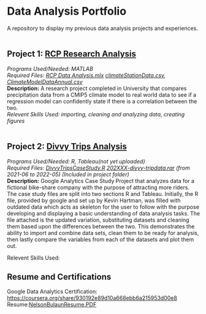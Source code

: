# Data Analysis Portfolio
A repository to display my previous data analysis projects and experiences. \
<br />
## **Project 1: [RCP Research Analysis](/Project%201%20RCP%20Research%20Analysis)**
_Programs Used/Needed: MATLAB_\
_Required Files: [RCP Data Analysis.mlx](/Project%201%20RCP%20Research%20Analysis/RCP%20Data%20Analysis.mlx) [climateStationData.csv](/Project%201%20RCP%20Research%20Analysis/climateStationData.csv), [ClimateModelDataAnnual.csv](/Project%201%20RCP%20Research%20Analysis/ClimateModelDataAnnual.csv)_ \
**Description:** A research project completed in University that compares precipitation data from a CMIP5 climate model to real world data to see if a regression model can confidently state if there is a correlation between the two. \
_Relevent Skills Used: importing, cleaning and analyzing data, creating figures_
<br />
<br />
## **Project 2: [Divvy Trips Analysis](/Project%202%20Divvy%20Trip%20Analysis)**
_Programs Used/Needed: R, Tableau(not yet uploaded)_ \
_Required Files: [DivvyTripsCaseStudy.R](/Project%202%20Divvy%20Trip%20Analysis/DivvyTripsCaseStudy.R) [202XXX-divvy-tripdata.rar](/Project%202%20Divvy%20Trip%20Analysis)  (from 2021-06 to 2022-05) (Included in project folder)_ \
**Description:** Google Analytics Case Study Project that analyzes data for a fictional bike-share company with the purpose of attracting more riders. The case study files are split into two sections R and Tableau. Initially, the R file, provided by google and set up by Kevin Hartman, was filled with outdated data which acts as skeleton for the user to follow with the purpose developing and displaying a basic understanding of data analysis tasks. The file attached is the updated variation, substituting datasets and cleaning them based upon the differences between the two. This demonstrates the ability to import and combine data sets, clean them to be ready for analysis, then lastly compare the variables from each of the datasets and plot them out. 

Relevent Skills Used: 


## **Resume and Certifications**
Google Data Analytics Certification: https://coursera.org/share/930192e89d10a668ebb6a215953d00e8 \
Resume:[NelsonBulaunResume.PDF](/NelsonBulaunResume.PDF)

